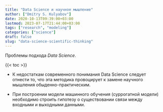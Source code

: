 ```yaml
---
title: "Data Science и научное мышление"
author: ["Dmitry S. Kulyabov"]
date: 2020-10-13T09:39:00+03:00
lastmod: 2023-07-17T21:44:00+03:00
tags: ["research", "modeling"]
categories: ["science"]
draft: false
slug: "data-science-scientific-thinking"
---
```


Проблемы подхода _Data Science_.

<!--more-->

{{< toc >}}

-   К недостаткам современного понимания Data Science следует отнести то, что эта методика провоцирует к замене научного мышления обыденно-практическим.

-   При построении модели машинного обучения (суррогатной модели) необходимо строить гипотезу о существовании связи между входными и выходными данными.
